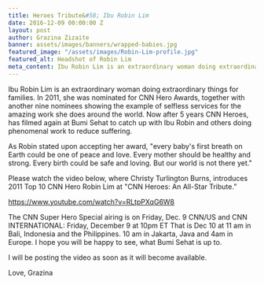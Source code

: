 ```yaml
---
title: Heroes Tribute&#58; Ibu Robin Lim
date: 2016-12-09 00:00:00 Z
layout: post
author: Grazina Zizaite
banner: assets/images/banners/wrapped-babies.jpg
featured_image: "/assets/images/Robin-Lim-profile.jpg"
featured_alt: Headshot of Robin Lim
meta_content: Ibu Robin Lim is an extraordinary woman doing extraordinary things for families. In 2011, she was nominated for CNN Hero Awards, together with another nine nominees showing the example of selfless services for the amazing work she does around the world.
---
```


Ibu Robin Lim is an extraordinary woman doing extraordinary things for families. In 2011, she was nominated for CNN Hero Awards, together with another nine nominees showing the example of selfless services for the amazing work she does around the world. Now after 5 years CNN Heroes, has filmed again at Bumi Sehat to catch up with Ibu Robin and others doing phenomenal work to reduce suffering. 

As Robin stated upon accepting her award, "every baby's first breath on Earth could be one of peace and love. Every mother should be healthy and strong. Every birth could be safe and loving. But our world is not there yet."

Please watch the video below, where Christy Turlington Burns, introduces 2011 Top 10 CNN Hero Robin Lim at "CNN Heroes: An All-Star Tribute.”

<a href="https://www.youtube.com/watch?v=RLtpPXqG6W8" target="_blank">https://www.youtube.com/watch?v=RLtpPXqG6W8</a>

The CNN Super Hero Special airing is on Friday, Dec. 9 CNN/US and CNN INTERNATIONAL: Friday, December 9 at 10pm ET That is Dec 10 at 11 am in Bali, Indonesia and the Philippines. 10 am in Jakarta, Java and 4am in Europe. I hope you will be happy to see, what Bumi Sehat is up to.

I will be posting the video as soon as it will become available.

Love, Grazina